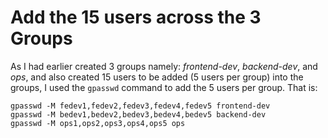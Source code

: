 # Add the 15 users across the 3 Groups

As I had earlier created 3 groups namely: _frontend-dev_, _backend-dev_, and _ops_, and also created 15 users to be added (5 users per group) into the groups, I used the `gpasswd` command to add the 5 users per group. That is:

```
gpasswd -M fedev1,fedev2,fedev3,fedev4,fedev5 frontend-dev
gpasswd -M bedev1,bedev2,bedev3,bedev4,bedev5 backend-dev
gpasswd -M ops1,ops2,ops3,ops4,ops5 ops
```